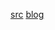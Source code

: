 [src](https://github.com/sl1673495/vue-reactive/tree/js-version)
[blog](https://juejin.cn/post/6844903981957791757)
